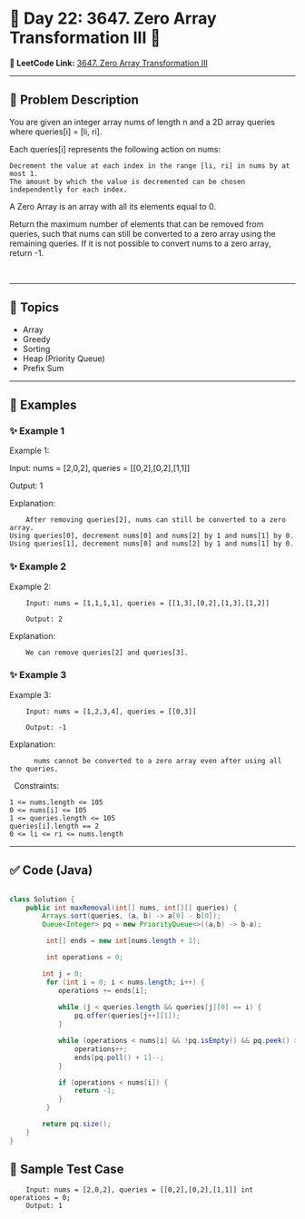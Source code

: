 # 📌 Day 22: 3647. Zero Array Transformation III 🎯

**🔗 LeetCode Link:** [3647. Zero Array Transformation III](https://leetcode.com/problems/zero-array-transformation-iii)

---

## 🧩 Problem Description

You are given an integer array nums of length n and a 2D array queries where queries[i] = [li, ri].

Each queries[i] represents the following action on nums:


	Decrement the value at each index in the range [li, ri] in nums by at most 1.
	The amount by which the value is decremented can be chosen independently for each index.


A Zero Array is an array with all its elements equal to 0.

Return the maximum number of elements that can be removed from queries, such that nums can still be converted to a zero array using the remaining queries. If it is not possible to convert nums to a zero array, return -1.

&nbsp;

---

## 🧠 Topics

- Array
- Greedy
- Sorting
- Heap (Priority Queue)
- Prefix Sum
---

## 🧩 Examples

### ✨ Example 1

Example 1:


Input: nums = [2,0,2], queries = [[0,2],[0,2],[1,1]]

Output: 1

Explanation:

        After removing queries[2], nums can still be converted to a zero array.
	Using queries[0], decrement nums[0] and nums[2] by 1 and nums[1] by 0.
	Using queries[1], decrement nums[0] and nums[2] by 1 and nums[1] by 0.

### ✨ Example 2

Example 2:


        Input: nums = [1,1,1,1], queries = [[1,3],[0,2],[1,3],[1,2]]

        Output: 2

Explanation:

        We can remove queries[2] and queries[3].

### ✨ Example 3

Example 3:


        Input: nums = [1,2,3,4], queries = [[0,3]]

        Output: -1

Explanation:

          nums cannot be converted to a zero array even after using all the queries.


&nbsp;
Constraints:


	1 <= nums.length <= 105
	0 <= nums[i] <= 105
	1 <= queries.length <= 105
	queries[i].length == 2
	0 <= li <= ri <= nums.length


---

## ✅ Code (Java)

```java

class Solution {
    public int maxRemoval(int[] nums, int[][] queries) {
        Arrays.sort(queries, (a, b) -> a[0] - b[0]);
        Queue<Integer> pq = new PriorityQueue<>((a,b) -> b-a);

         int[] ends = new int[nums.length + 1];

         int operations = 0;

        int j = 0;
         for (int i = 0; i < nums.length; i++) {
            operations += ends[i];
            
            while (j < queries.length && queries[j][0] == i) {
                pq.offer(queries[j++][1]);
            }

            while (operations < nums[i] && !pq.isEmpty() && pq.peek() >= i) {
                operations++;
                ends[pq.poll() + 1]--;
            }

            if (operations < nums[i]) {
                return -1;
            }
         }

        return pq.size();
    }
}

 ```
## 🧪 Sample Test Case

        Input: nums = [2,0,2], queries = [[0,2],[0,2],[1,1]] int operations = 0; 
        Output: 1

